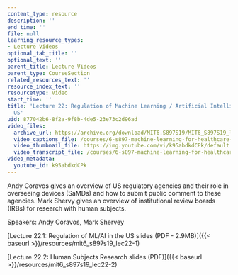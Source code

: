 ```yaml
---
content_type: resource
description: ''
end_time: ''
file: null
learning_resource_types:
- Lecture Videos
optional_tab_title: ''
optional_text: ''
parent_title: Lecture Videos
parent_type: CourseSection
related_resources_text: ''
resource_index_text: ''
resourcetype: Video
start_time: ''
title: 'Lecture 22: Regulation of Machine Learning / Artificial Intelligence in the
  US'
uid: 877042b6-8f2a-9f8b-4de5-23e73c2d96ad
video_files:
  archive_url: https://archive.org/download/MIT6.S897S19/MIT6_S897S19_lec22_300k.mp4
  video_captions_file: /courses/6-s897-machine-learning-for-healthcare-spring-2019/69c1a1b35ed855838d7a334de681ccda_k95abdkdCPk.vtt
  video_thumbnail_file: https://img.youtube.com/vi/k95abdkdCPk/default.jpg
  video_transcript_file: /courses/6-s897-machine-learning-for-healthcare-spring-2019/3fb01d647c650e4d777b8dc0818a84a6_k95abdkdCPk.pdf
video_metadata:
  youtube_id: k95abdkdCPk
---
```


Andy Coravos gives an overview of US regulatory agencies and their role in overseeing devices (SaMDs) and how to submit public comment to these agencies. Mark Shervy gives an overview of institutional review boards (IRBs) for research with human subjects.

Speakers: Andy Coravos, Mark Shervey

[Lecture 22.1: Regulation of ML/AI in the US slides (PDF - 2.9MB)]({{< baseurl >}}/resources/mit6_s897s19_lec22-1)

[Lecture 22.2: Human Subjects Research slides (PDF)]({{< baseurl >}}/resources/mit6_s897s19_lec22-2)